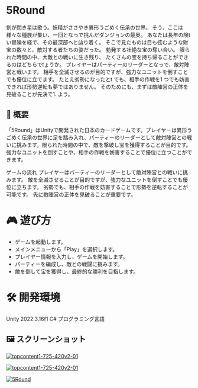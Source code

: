 # 5Round

剣が閃き星は歌う。妖精がささやき異形うごめく伝承の世界。 
そう、ここは様々な種族が集い、一団となっで挑んだダンジョンの最奥。 
あなたは長年の険t い冒険を経で、その最深部へと辿り着く。 
そこで見たものは目も弦むような財宝の数々と、敵対する者たちの姿だった。 
勃発する壮絶な宝の奪い合い。 限られた時間の中、大敵との戦いに生き残り、 たくさんの宝を持ち帰ることができるのはどちらでtょうか。 
プレイヤーはパーティーのリーダーとなっで、敵対陣営と戦います。 相手を全滅させるのが目的ですが、強力なユニットを倒すことでも優位に立でます。 たとえ劣勢になったとt でも、相手の作戦を1 つでも妨害できれば形勢逆転も夢ではありません。 そのためにも、まずは敵陣営の正体を見破ることが先決で1. よう。


## 🌟 概要
「5Round」はUnityで開発された日本のカードゲームです。プレイヤーは異形うごめく伝承の世界に足を踏み入れ、パーティーのリーダーとして敵対陣営との戦いに挑みます。限られた時間の中で、敵を撃破し宝を獲得することが目的です。強力なユニットを倒すことや、相手の作戦を妨害することで優位に立つことができます。

ゲームの流れ
プレイヤーはパーティーのリーダーとして敵対陣営との戦いに挑みます。
敵を全滅させることが目的ですが、強力なユニットを倒すことでも優位に立ちます。
劣勢でも、相手の作戦を妨害することで形勢を逆転することが可能です。
先に敵陣営の正体を見破ることが重要です。

# 🎮 遊び方
- ゲームを起動します。
- メインメニューから「Play」を選択します。
- プレイヤー情報を入力し、ゲームを開始します。
- パーティーを編成し、敵との戦闘に挑みます。
- 敵を倒して宝を獲得し、最終的な勝利を目指します。

# 🛠️ 開発環境
Unity 2022.3.16f1
C# プログラミング言語

## 🖼️ スクリーンショット

<p>
  <a href="https://ibb.co/whHrqVy"><img src="https://i.ibb.co/qYGF8KB/topcontent1-725-420v2-01.jpg" alt="topcontent1-725-420v2-01" border="0"></a>
</p>

<p>
  <a href="https://ibb.co/HYrW29X"><img src="https://i.ibb.co/tcb7h13/topcontent1-725-420v2-01.jpg" alt="topcontent1-725-420v2-01" border="0"></a>
</p>

<p>
  <a href="https://ibb.co/1sPpzZS"><img src="https://i.ibb.co/M8tjBnX/5Round.png" alt="5Round" border="0"></a>
</p>
